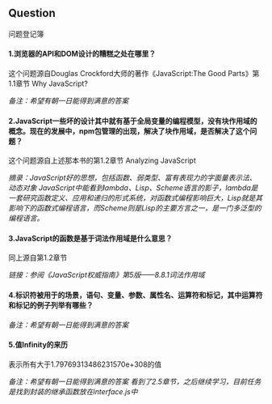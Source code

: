 ## Question
问题登记簿

#### 1.浏览器的API和DOM设计的糟糕之处在哪里？
这个问题源自Douglas Crockford大师的著作《JavaScript:The Good Parts》第1.1章节 Why JavaScript?

*备注：希望有朝一日能得到满意的答案*

#### 2.JavaScript一些坏的设计其中就有基于全局变量的编程模型，没有块作用域的概念。现在的发展中，npm包管理的出现，解决了块作用域，是否解决了这个问题？
这个问题源自上述那本书的第1.2章节 Analyzing JavaScript

*摘录：JavaScript好的思想，包括函数、弱类型、富有表现力的字面量表示法、动态对象*
*JavaScript中能看到lambda、Lisp、Scheme语言的影子，lambda是一套研究函数定义、应用和递归的形式系统，对函数式编程影响巨大，Lisp就是其影响下的函数式编程语言，而Scheme则是Lisp的主要方言之一，是一门多泛型的编程语言。*

#### 3.JavaScript的函数是基于词法作用域是什么意思？
同上源自第1.2章节

*链接：参阅《JavaScript权威指南》第5版——8.8.1词法作用域*

#### 4.标识符被用于的场景，语句、变量、参数、属性名、运算符和标记，其中运算符和标记的例子列举有哪些？

*备注：希望有朝一日能得到满意的答案*

#### 5.值Infinity的来历
表示所有大于1.79769313486231570e+308的值

*备注：希望有朝一日能得到满意的答案*
*看到了2.5章节，之后继续学习，目前任务是找到封装的继承函数放在interface.js中*
